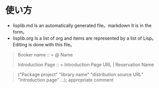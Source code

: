 # 使い方

- lisplib.md Is an automatically generated file。markdown It is in the form。
- lisplib.org Is a list of org and items are represented by a list of Lisp。
  Editing is done with this file。

> Booker name :: = @ Name
>
> Introduction Page :: = Introduction Page URL | Reservation Name

> ("Package project" "library name" "distribution source URL" "introduction page" ...); appropriate comment
